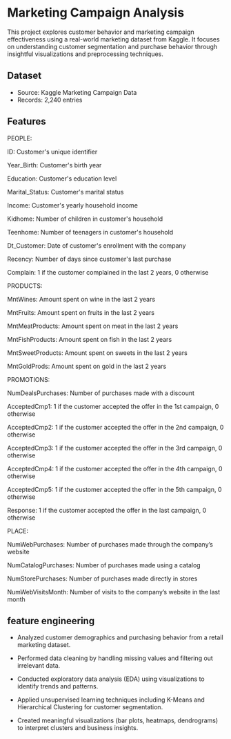 
#  Marketing Campaign Analysis

This project explores customer behavior and marketing campaign effectiveness using a real-world marketing dataset from Kaggle. It focuses on understanding customer segmentation and purchase behavior through insightful visualizations and preprocessing techniques.

## Dataset

- Source: Kaggle Marketing Campaign Data
- Records: 2,240 entries

## Features

PEOPLE:

ID: Customer's unique identifier

Year_Birth: Customer's birth year

Education: Customer's education level

Marital_Status: Customer's marital status

Income: Customer's yearly household income

Kidhome: Number of children in customer's household

Teenhome: Number of teenagers in customer's household

Dt_Customer: Date of customer's enrollment with the company

Recency: Number of days since customer's last purchase

Complain: 1 if the customer complained in the last 2 years, 0 otherwise

PRODUCTS:

MntWines: Amount spent on wine in the last 2 years

MntFruits: Amount spent on fruits in the last 2 years

MntMeatProducts: Amount spent on meat in the last 2 years

MntFishProducts: Amount spent on fish in the last 2 years

MntSweetProducts: Amount spent on sweets in the last 2 years

MntGoldProds: Amount spent on gold in the last 2 years

PROMOTIONS:

NumDealsPurchases: Number of purchases made with a discount

AcceptedCmp1: 1 if the customer accepted the offer in the 1st campaign, 0 otherwise

AcceptedCmp2: 1 if the customer accepted the offer in the 2nd campaign, 0 otherwise

AcceptedCmp3: 1 if the customer accepted the offer in the 3rd campaign, 0 otherwise

AcceptedCmp4: 1 if the customer accepted the offer in the 4th campaign, 0 otherwise

AcceptedCmp5: 1 if the customer accepted the offer in the 5th campaign, 0 otherwise

Response: 1 if the customer accepted the offer in the last campaign, 0 otherwise

PLACE:

NumWebPurchases: Number of purchases made through the company’s website

NumCatalogPurchases: Number of purchases made using a catalog

NumStorePurchases: Number of purchases made directly in stores

NumWebVisitsMonth: Number of visits to the company’s website in the last month
## feature engineering

- Analyzed customer demographics and purchasing behavior from a retail marketing dataset.

- Performed data cleaning by handling missing values and filtering out irrelevant data.

- Conducted exploratory data analysis (EDA) using visualizations to identify trends and patterns.

- Applied unsupervised learning techniques including K-Means and Hierarchical Clustering for customer segmentation.

- Created meaningful visualizations (bar plots, heatmaps, dendrograms) to interpret clusters and business insights.



